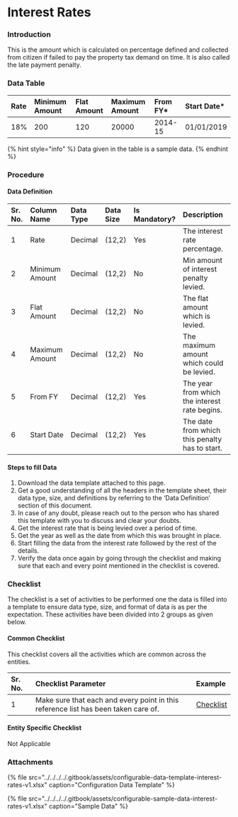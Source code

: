 # Interest Rates

### Introduction

This is the amount which is calculated on percentage defined and collected from citizen if failed to pay the property tax demand on time. It is also called the late payment penalty.

### Data Table

| Rate | Minimum Amount | Flat Amount | Maximum Amount | From FY\* | Start Date\* |
| :--- | :--- | :--- | :--- | :--- | :--- |
| 18% | 200 | 120 | 20000 | 2014-15 | 01/01/2019 |

{% hint style="info" %}
 Data given in the table is a sample data.
{% endhint %}

### Procedure

#### Data Definition

| Sr. No. | Column Name | Data Type | Data Size | Is Mandatory? | Description |
| :--- | :--- | :--- | :--- | :--- | :--- |
| 1 | Rate | Decimal | \(12,2\) | Yes | The interest rate percentage. |
| 2 | Minimum Amount | Decimal | \(12,2\) | No | Min amount of interest penalty levied. |
| 3 | Flat Amount | Decimal | \(12,2\) | No | The flat amount which is levied. |
| 4 | Maximum Amount | Decimal | \(12,2\) | No | The maximum amount which could be levied. |
| 5 | From FY | Decimal | \(12,2\) | Yes | The year from which the interest rate begins. |
| 6 | Start Date | Decimal | \(12,2\) | Yes | The date from which this penalty has to start. |

#### Steps to fill Data

1. Download the data template attached to this page.
2. Get a good understanding of all the headers in the template sheet, their data type, size, and definitions by referring to the ‘Data Definition’ section of this document.
3. In case of any doubt, please reach out to the person who has shared this template with you to discuss and clear your doubts.
4. Get the interest rate that is being levied over a period of time.
5. Get the year as well as the date from which this was brought in place.
6. Start filling the data from the interest rate followed by the rest of the details.
7. Verify the data once again by going through the checklist and making sure that each and every point mentioned in the checklist is covered.

### Checklist

The checklist is a set of activities to be performed one the data is filled into a template to ensure data type, size, and format of data is as per the expectation. These activities have been divided into 2 groups as given below.

#### Common Checklist

This checklist covers all the activities which are common across the entities.

| Sr. No. | Checklist Parameter | Example |
| :--- | :--- | :--- |
| 1 | Make sure that each and every point in this reference list has been taken care of. | [Checklist](../untitled-1/checklist.md) |

#### Entity Specific Checklist

Not Applicable

### Attachments

{% file src="../../../../.gitbook/assets/configurable-data-template-interest-rates-v1.xlsx" caption="Configuration Data Template" %}

{% file src="../../../../.gitbook/assets/configurable-sample-data-interest-rates-v1.xlsx" caption="Sample Data" %}

